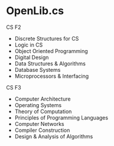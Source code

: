 # OpenLib.cs

CS F2
- Discrete Structures for CS
- Logic in CS
- Object Oriented Programming
- Digital Design
- Data Structures & Algorithms
- Database Systems
- Microprocessors & Interfacing

CS F3
- Computer Architecture
- Operating Systems
- Theory of Computation
- Principles of Programming Languages
- Computer Networks
- Compiler Construction
- Design & Analysis of Algorithms
